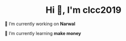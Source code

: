 <h1 align="center">Hi 👋, I'm clcc2019</h1>

 🔭 I’m currently working on **Narwal**

 🌱 I’m currently learning **make money**
  
<p align="left">
</p>
